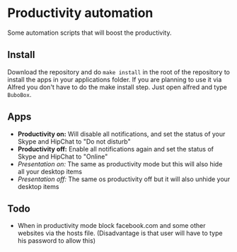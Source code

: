 Productivity automation
=======================

Some automation scripts that will boost the productivity.

Install
-------
Download the repository and do `make install` in the root of the repository to install the apps in your applications folder.
If you are planning to use it via Alfred you don't have to do the make install step. Just open alfred and type `BuboBox`.

Apps
----
* __Productivity on:__ Will disable all notifications, and set the status of your Skype and HipChat to "Do not disturb"
* __Productivity off:__ Enable all notifications again and set the status of Skype and HipChat to "Online"
* _Presentation on:_ The same as productivity mode but this will also hide all your desktop items
* _Presentation off:_ The same os productivity off but it will also unhide your desktop items

Todo
----
* When in productivity mode block facebook.com and some other websites via the hosts file. (Disadvantage is that user will have to type his password to allow this)